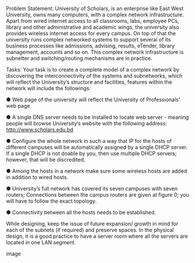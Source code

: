 Problem Statement:
University of Scholars, is an enterprise like East West University, owns many computers, with a complex network infrastructure. Apart from wired internet access to all classrooms, labs, employee PCs, library and other administrative and academic wings, the university also provides wireless internet access for every campus. On top of that the university runs complex networked systems to support several of its business processes like admissions, advising, results, eTender, library management, accounts and so on. This complex network infrastructure is subnetter and switching/routing mechanisms are in practice.

Tasks:
Your task is to create a complete model of a complex network by discovering the interconnectivity of the systems and subnetworks, which will reflect the University’s structure and facilities, features within the network will include the followings:

● Web page of the university will reflect the University of Professionals’ web page.

● A single DNS server needs to be installed to locate web server - meaning people will browse University’s website with the following address: http://www.scholars.edu.bd

● Configure the whole network in such a way that IP for the hosts of different campuses will be automatically assigned by a single DHCP server. If a single DHCP is not doable by you, then use multiple DHCP servers; however, that will be discredited.

● Among the hosts in a network make sure some wireless hosts are added in addition to wired hosts.

● University’s full network has covered its seven campuses with seven routers; Connections between the campus routers are given at figure 0; you will have to follow the exact topology.

● Connectivity between all the hosts needs to be established.

While designing, keep the issue of future expansion/ growth in mind for each of the subnets (if required) and preserve spaces. In the physical design, it is a good practice to have a server room where all the servers are located in one LAN segment.

image
